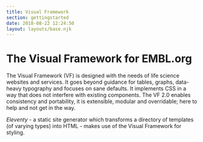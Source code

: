 ```yaml
---
title: Visual Framework
section: gettingstarted
date: 2018-08-22 12:24:50
layout: layouts/base.njk
---
```


# The Visual Framework for EMBL.org

The Visual Framework (VF) is designed with the needs of life science websites and services. It goes beyond guidance for tables, graphs, data-heavy typography and focuses on sane defaults. It implements CSS in a way that does not interfere with existing components. The VF 2.0 enables consistency and portability, it is extensible, modular and overridable; here to help and not get in the way.

*Eleventy* - a static site generator which transforms a directory of templates (of varying types) into HTML - makes use of the Visual Framework for styling.
